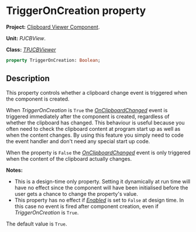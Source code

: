 # TriggerOnCreation property #

**Project:** [Clipboard Viewer Component](ClipboardViewerComponent.md).

**Unit:** _PJCBView_.

**Class:** _[TPJCBViewer](TPJCBViewer.md)_

```pascal
property TriggerOnCreation: Boolean;
```

## Description ##

This property controls whether a clipboard change event is triggered when the component is created.

When _TriggerOnCreation_ is `True` the _[OnClipboardChanged](TPJCBViewerOnClipboardChanged.md)_ event is triggered immediately after the component is created, regardless of whether the clipboard has changed. This behaviour is useful because you often need to check the clipboard content at program start up as well as when the content changes. By using this feature you simply need to code the event handler and don't need any special start up code.

When the property is `False` the _[OnClipboardChanged](TPJCBViewerOnClipboardChanged.md)_ event is only triggered when the content of the clipboard actually changes.

**Notes:**

  * This is a design-time only property. Setting it dynamically at run time will have no effect since the component will have been initialised before the user gets a chance to change the property's value.
  * This property has no effect if _[Enabled](TPJCBViewerEnabled.md)_ is set to `False` at design time. In this case no event is fired after component creation, even if _TriggerOnCreation_ is `True`.



The default value is `True`.